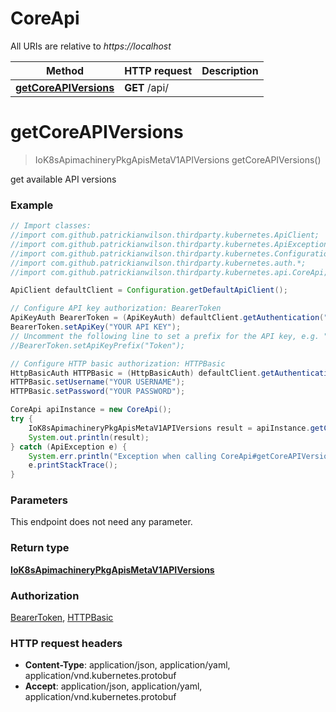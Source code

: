 # CoreApi

All URIs are relative to *https://localhost*

Method | HTTP request | Description
------------- | ------------- | -------------
[**getCoreAPIVersions**](CoreApi.md#getCoreAPIVersions) | **GET** /api/ | 


<a name="getCoreAPIVersions"></a>
# **getCoreAPIVersions**
> IoK8sApimachineryPkgApisMetaV1APIVersions getCoreAPIVersions()



get available API versions

### Example
```java
// Import classes:
//import com.github.patrickianwilson.thirdparty.kubernetes.ApiClient;
//import com.github.patrickianwilson.thirdparty.kubernetes.ApiException;
//import com.github.patrickianwilson.thirdparty.kubernetes.Configuration;
//import com.github.patrickianwilson.thirdparty.kubernetes.auth.*;
//import com.github.patrickianwilson.thirdparty.kubernetes.api.CoreApi;

ApiClient defaultClient = Configuration.getDefaultApiClient();

// Configure API key authorization: BearerToken
ApiKeyAuth BearerToken = (ApiKeyAuth) defaultClient.getAuthentication("BearerToken");
BearerToken.setApiKey("YOUR API KEY");
// Uncomment the following line to set a prefix for the API key, e.g. "Token" (defaults to null)
//BearerToken.setApiKeyPrefix("Token");

// Configure HTTP basic authorization: HTTPBasic
HttpBasicAuth HTTPBasic = (HttpBasicAuth) defaultClient.getAuthentication("HTTPBasic");
HTTPBasic.setUsername("YOUR USERNAME");
HTTPBasic.setPassword("YOUR PASSWORD");

CoreApi apiInstance = new CoreApi();
try {
    IoK8sApimachineryPkgApisMetaV1APIVersions result = apiInstance.getCoreAPIVersions();
    System.out.println(result);
} catch (ApiException e) {
    System.err.println("Exception when calling CoreApi#getCoreAPIVersions");
    e.printStackTrace();
}
```

### Parameters
This endpoint does not need any parameter.

### Return type

[**IoK8sApimachineryPkgApisMetaV1APIVersions**](IoK8sApimachineryPkgApisMetaV1APIVersions.md)

### Authorization

[BearerToken](../README.md#BearerToken), [HTTPBasic](../README.md#HTTPBasic)

### HTTP request headers

 - **Content-Type**: application/json, application/yaml, application/vnd.kubernetes.protobuf
 - **Accept**: application/json, application/yaml, application/vnd.kubernetes.protobuf

